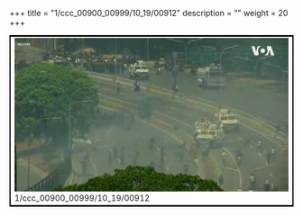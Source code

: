 +++
title = "1/ccc_00900_00999/10_19/00912"
description = ""
weight = 20
+++

<table style="border:2px solid black;max-width:800px;max-height:800px;" 
><tr><td>
<img class="center-fit-jpg"
src="/jpg_/aaa_20190430_NxaOmWaI8sI_00911.jpg">
1/ccc_00900_00999/10_19/00912
</img></td></tr></table>
